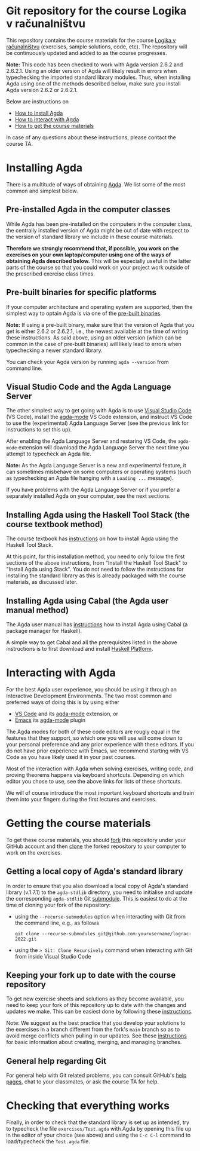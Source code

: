 # Git repository for the course Logika v računalništvu

This repository contains the course materials for the course
[Logika v računalništvu](https://ucilnica.fmf.uni-lj.si/course/view.php?id=252)
(exercises, sample solutions, code, etc). The repository will be
continuously updated and added to as the course progresses.

**Note:** This code has been checked to work with Agda version 2.6.2
and 2.6.2.1. Using an older version of Agda will likely result in
errors when typechecking the imported standard library modules.  Thus,
when installing Agda using one of the methods described below, make
sure you install Agda version 2.6.2 or 2.6.2.1.

Below are instructions on
- [How to install Agda](#installing-agda)
- [How to interact with Agda](#interacting-with-agda)
- [How to get the course materials](#getting-the-course-materials)

In case of any questions about these instructions, please contact the
course TA.

# Installing Agda

There is a multitude of ways of obtaining
[Agda](https://wiki.portal.chalmers.se/agda/pmwiki.php).
We list some of the most common and simplest below.

## Pre-installed Agda in the computer classes

While Agda has been pre-installed on the computers in the computer
class, the centrally installed version of Agda might be out of date
with respect to the version of standard library we include in these
course materials.

**Therefore we strongly recommend that, if possible, you work on
the exercises on your own laptop/computer using one of the ways of
obtaining Agda described below.** This will be especially useful
in the latter parts of the course so that you could work on your
project work outside of the prescribed exercise class times.

## Pre-built binaries for specific platforms

If your computer architecture and operating system are supported, then
the simplest way to optain Agda is via one of the
[pre-built binaries](https://agda.readthedocs.io/en/latest/getting-started/installation.html#prebuilt-packages-and-system-specific-instructions).

**Note:** If using a pre-built binary, make sure that the version of Agda
that you get is either 2.6.2 or 2.6.2.1, i.e., the newest available
at the time of writing these instructions. As said above, using an
older version (which can be common in the case of pre-built binaries)
will likely lead to errors when typechecking a newer standard library.

You can check your Agda version by running `agda --version` from
command line.

## Visual Studio Code and the Agda Language Server

The other simplest way to get going with Agda is to use [Visual Studio
Code](https://code.visualstudio.com) (VS Code), install the
[agda-mode](https://marketplace.visualstudio.com/items?itemName=banacorn.agda-mode)
VS Code extension, and instruct VS Code to use the (experimental) Agda
Language Server (see the previous link for instructions to set this up).

After enabling the Agda Language Server and restaring VS Code, the
`agda-mode` extension will download the Agda Language Server the next
time you attempt to typecheck an Agda file.

**Note:** As the Agda Language Server is a new and experimental feature,
it can sometimes misbehave on some computers or operating systems (such
as typechecking an Agda file hanging with a `Loading ...` message).

If you have problems with the Agda Language Server or if you prefer a
separately installed Agda on your computer, see the next sections.

## Installing Agda using the Haskell Tool Stack (the course textbook method)

The course textbook has
[instructions](https://plfa.github.io/GettingStarted/#install-agda-using-stack)
on how to install Agda using the Haskell Tool Stack.

At this point, for this installation method, you need to only follow
the first sections of the above instructions, from "Install the
Haskell Tool Stack" to "Install Agda using Stack". You do not need to
follow the instructions for installing the standard library as this is
already packaged with the course materials, as discussed later.

## Installing Agda using Cabal (the Agda user manual method)

The Agda user manual has
[instructions](https://agda.readthedocs.io/en/latest/getting-started/installation.html#using-cabal)
how to install Agda using Cabal (a package manager for Haskell).

A simple way to get Cabal and all the prerequisites listed in the
above instructions is to first download and install
[Haskell Platform](https://www.haskell.org/downloads/).

# Interacting with Agda

For the best Agda user experience, you should be using it through an
Interactive Development Environments. The two most common and
preferred ways of doing this is by using either
- [VS Code](https://code.visualstudio.com) and its
  [agda-mode](https://marketplace.visualstudio.com/items?itemName=banacorn.agda-mode)
  extension, or
- [Emacs](https://www.gnu.org/software/emacs/) its
  [agda-mode](https://agda.readthedocs.io/en/latest/tools/emacs-mode.html)
  plugin

The Agda modes for both of these code editors are rougly equal in the
features that they support, so which one you will use will come down
to your personal preference and any prior experience with these
editors. If you do not have prior experience with Emacs, we recommend
starting with VS Code as you have likely used it in your past courses.

Most of the interaction with Agda when solving exercises, writing code,
and proving theorems happens via keyboard shortcuts. Depending on which
editor you chose to use, see the above links for lists of these shortcuts.

We will of course introduce the most important keyboard shortcuts and
train them into your fingers during the first lectures and exercises.

# Getting the course materials

To get these course materials, you should
[fork](https://docs.github.com/en/get-started/quickstart/fork-a-repo)
this repository under your GitHub account and then
[clone](https://docs.github.com/en/repositories/creating-and-managing-repositories/cloning-a-repository)
the forked repository to your computer to work on the exercises.

## Getting a local copy of Agda's standard library

In order to ensure that you also download a local copy of Agda's
standard library (v.1.7.1) to the `agda-stdlib` directory, you need
to initialise and update the corresponding `agda-stdlib` Git
[submodule](https://git-scm.com/book/en/v2/Git-Tools-Submodules).
This is easiest to do at the time of cloning your fork of the
repository:

- using the `--recurse-submodules` option when interacting with Git
  from the command line, e.g., as follows

  ```
  git clone --recurse-submodules git@github.com:yourusername/lograc-2022.git
  ```

- using the `> Git: Clone Recursively` command when interacting with
  Git from inside Visual Studio Code

## Keeping your fork up to date with the course repository

To get new exercise sheets and solutions as they become available, you
need to keep your fork of this repository up to date with the changes
and updates we make. This can be easiest done by following these
[instructions](https://docs.github.com/en/pull-requests/collaborating-with-pull-requests/working-with-forks/syncing-a-fork).

Note: We suggest as the best practice that you develop your solutions
to the exercises in a branch different from the fork's `main` branch
so as to avoid merge conflicts when pulling in our updates. See these
[instructions](https://git-scm.com/book/en/v2/Git-Branching-Basic-Branching-and-Merging)
for basic information about creating, merging, and managing branches.

## General help regarding Git

For general help with Git related problems, you can consult GitHub's
[help pages](https://training.github.com/downloads/github-git-cheat-sheet/),
chat to your classmates, or ask the course TA for help.

# Checking that everything works

Finally, in order to check that the standard library is set up as
intended, try to typecheck the file `exercises/Test.agda` with Agda
by opening this file up in the editor of your choice (see above) and
using the `C-c C-l` command to load/typecheck the `Test.agda` file.


